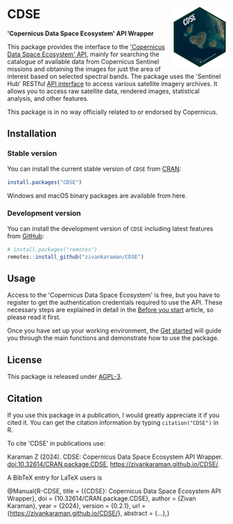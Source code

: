 # CDSE <a href="https://zivankaraman.github.io/CDSE/"><img src="man/figures/logo.png" alt="CDSE website" align="right" height="140"/></a>

**'Copernicus Data Space Ecosystem' API Wrapper**

This package provides the interface to the ['Copernicus Data Space Ecosystem' API](https://dataspace.copernicus.eu/analyse/apis), mainly for searching the catalogue of available data from Copernicus Sentinel missions and obtaining the images for just the area of interest based on selected spectral bands. The package uses the 'Sentinel Hub' RESTful [API interface](https://dataspace.copernicus.eu/analyse/apis/sentinel-hub) to access various satellite imagery archives. It allows you to access raw satellite data, rendered images, statistical analysis, and other features.

This package is in no way officially related to or endorsed by Copernicus.


## Installation

### Stable version

You can install the current stable version of `CDSE` from 
[CRAN](https://cran.r-project.org/package=CDSE):

``` r
install.packages("CDSE")
```

Windows and macOS binary packages are available from here.

### Development version

You can install the development version of `CDSE` including latest features from 
[GitHub](https://github.com/zivankaraman/CDSE):

``` r
# install.packages("remotes")
remotes::install_github("zivankaraman/CDSE")
```

## Usage

Access to the 'Copernicus Data Space Ecosystem' is free, but you have to register to get the authentication credentials required to use the API. These necessary steps are explained in detail in the [Before you start](https://zivankaraman.github.io/CDSE/articles/BeforeYouStart.html) article, so please read it first.

Once you have set up your working environment, the [Get started](https://zivankaraman.github.io/CDSE/articles/CDSE.html) will guide you through the main functions and demonstrate how to use the package.

## License

This package is released under [AGPL-3](https://cran.r-project.org/web/licenses/AGPL-3).

## Citation

If you use this package in a publication, I would greatly appreciate it if you cited it. You can get the citation information by typing `citation("CDSE")` in R.

To cite 'CDSE' in publications use:

Karaman Z (2024). CDSE: Copernicus Data Space Ecosystem API Wrapper. [doi:10.32614/CRAN.package.CDSE](https://doi.org/10.32614/CRAN.package.CDSE), 
<https://zivankaraman.github.io/CDSE/>.

A BibTeX entry for LaTeX users is

@Manual{R-CDSE, title = {{CDSE}: Copernicus Data Space Ecosystem API Wrapper}, doi = {10.32614/CRAN.package.CDSE}, author = {Zivan Karaman}, year = {2024}, version = {0.2.1}, url = {<https://zivankaraman.github.io/CDSE/>}, abstract = {...},}
